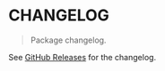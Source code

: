 # CHANGELOG

> Package changelog.

See [GitHub Releases](https://github.com/stdlib-js/blas-ext-base-dnannsumors/releases) for the changelog.